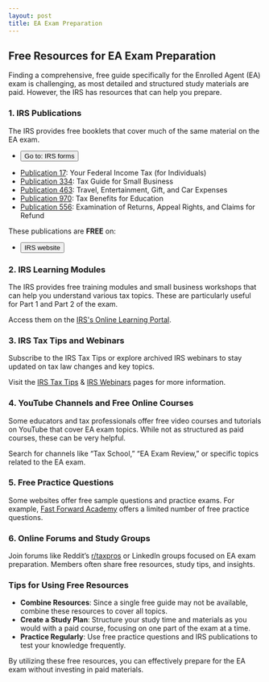 ```yaml
---
layout: post
title: EA Exam Preparation
--- 
```


## Free Resources for EA Exam Preparation

Finding a comprehensive, free guide specifically for the Enrolled Agent (EA) exam is challenging, as most detailed and structured study materials are paid. However, the IRS has resources that can help you prepare.

### 1. IRS Publications

The IRS provides free booklets that cover much of the same material on the EA exam.

- <button onclick="buttonFunc()">Go to: IRS forms</button>
<script>
function buttonFunc() {
  window.open("https://www.irs.gov/forms-pubs");
}
</script>
- [Publication 17](https://www.irs.gov/pub/irs-pdf/p17.pdf): Your Federal Income Tax (for Individuals)
- [Publication 334](https://www.irs.gov/pub/irs-pdf/p334.pdf): Tax Guide for Small Business
- [Publication 463](https://www.irs.gov/pub/irs-pdf/p463.pdf): Travel, Entertainment, Gift, and Car Expenses
- [Publication 970](https://www.irs.gov/pub/irs-pdf/p970.pdf): Tax Benefits for Education
- [Publication 556](https://www.irs.gov/pub/irs-pdf/p556.pdf): Examination of Returns, Appeal Rights, and Claims for Refund

These publications are **FREE** on:

- <button onclick="buttonFunc()">IRS website</button>
<script>
function buttonFunc() {
  window.open("https://www.irs.gov/forms-pubs");
}
</script>


### 2. IRS Learning Modules

The IRS provides free training modules and small business workshops that can help you understand various tax topics. These are particularly useful for Part 1 and Part 2 of the exam.

Access them on the [IRS's Online Learning Portal](https://www.irsvideos.gov/).

### 3. IRS Tax Tips and Webinars

Subscribe to the IRS Tax Tips or explore archived IRS webinars to stay updated on tax law changes and key topics.

Visit the [IRS Tax Tips](https://www.irs.gov/newsroom/irs-tax-tips) & [IRS Webinars](https://www.irsvideos.gov/) pages for more information.

### 4. YouTube Channels and Free Online Courses

Some educators and tax professionals offer free video courses and tutorials on YouTube that cover EA exam topics. While not as structured as paid courses, these can be very helpful.

Search for channels like “Tax School,” “EA Exam Review,” or specific topics related to the EA exam.

### 5. Free Practice Questions

Some websites offer free sample questions and practice exams. For example, [Fast Forward Academy](https://fastforwardacademy.com) offers a limited number of free practice questions.

### 6. Online Forums and Study Groups

Join forums like Reddit’s [r/taxpros](https://www.reddit.com/r/taxpros/) or LinkedIn groups focused on EA exam preparation. Members often share free resources, study tips, and insights.

### Tips for Using Free Resources

- **Combine Resources**: Since a single free guide may not be available, combine these resources to cover all topics.
- **Create a Study Plan**: Structure your study time and materials as you would with a paid course, focusing on one part of the exam at a time.
- **Practice Regularly**: Use free practice questions and IRS publications to test your knowledge frequently.

By utilizing these free resources, you can effectively prepare for the EA exam without investing in paid materials.
